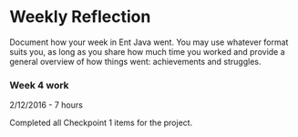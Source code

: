 # Weekly Reflection

Document how your week in Ent Java went. You may use whatever format suits you, as long as you share how much time you worked and provide a general overview of how things went: achievements and struggles.

### Week 4 work

2/12/2016 - 7 hours

Completed all Checkpoint 1 items for the project.